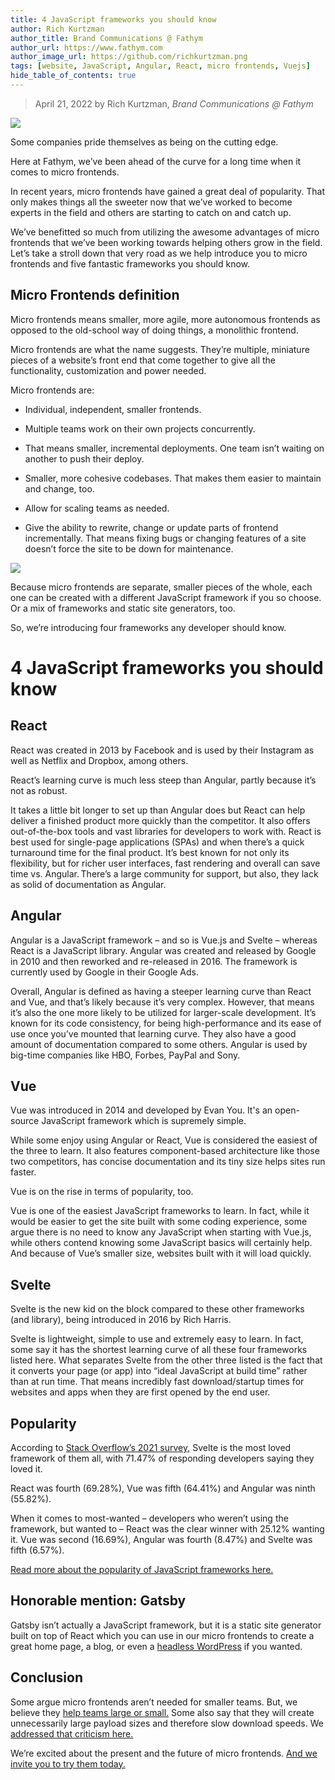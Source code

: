 ```yaml
---
title: 4 JavaScript frameworks you should know
author: Rich Kurtzman
author_title: Brand Communications @ Fathym
author_url: https://www.fathym.com
author_image_url: https://github.com/richkurtzman.png
tags: [website, JavaScript, Angular, React, micro frontends, Vuejs]
hide_table_of_contents: true
---
```


> April 21, 2022 by Rich Kurtzman, _Brand Communications @ Fathym_

![](/img/reactvueangular.jpg)

Some companies pride themselves as being on the cutting edge.  

Here at Fathym, we’ve been ahead of the curve for a long time when it comes to micro frontends.  

In recent years, micro frontends have gained a great deal of popularity. That only makes things all the sweeter now that we’ve worked to become experts in the field and others are starting to catch on and catch up.  

We’ve benefitted so much from utilizing the awesome advantages of micro frontends that we’ve been working towards helping others grow in the field. Let’s take a stroll down that very road as we help introduce you to micro frontends and five fantastic frameworks you should know. 

## Micro Frontends definition 

Micro frontends means smaller, more agile, more autonomous frontends as opposed to the old-school way of doing things, a monolithic frontend.  

Micro frontends are what the name suggests. They’re multiple, miniature pieces of a website’s front end that come together to give all the functionality, customization and power needed.  

Micro frontends are:  

- Individual, independent, smaller frontends.  

- Multiple teams work on their own projects concurrently. 

- That means smaller, incremental deployments. One team isn’t waiting on another to push their deploy. 

- Smaller, more cohesive codebases. That makes them easier to maintain and change, too. 

- Allow for scaling teams as needed.  

- Give the ability to rewrite, change or update parts of frontend incrementally. That means fixing bugs or changing features of a site doesn’t force the site to be down for maintenance. 

![](/img/MFERAngularSvelteAngularDocu.png) 

Because micro frontends are separate, smaller pieces of the whole, each one can be created with a different JavaScript framework if you so choose. Or a mix of frameworks and static site generators, too.  

So, we’re introducing four frameworks any developer should know.  

# 4 JavaScript frameworks you should know 

## React 

React was created in 2013 by Facebook and is used by their Instagram as well as Netflix and Dropbox, among others.   

React’s learning curve is much less steep than Angular, partly because it’s not as robust. 

It takes a little bit longer to set up than Angular does but React can help deliver a finished product more quickly than the competitor. It also offers out-of-the-box tools and vast libraries for developers to work with. React is best used for single-page applications (SPAs) and when there’s a quick turnaround time for the final product. It’s best known for not only its flexibility, but for richer user interfaces, fast rendering and overall can save time vs. Angular. There’s a large community for support, but also, they lack as solid of documentation as Angular. 

## Angular 

Angular is a JavaScript framework – and so is Vue.js and Svelte – whereas React is a JavaScript library. Angular was created and released by Google in 2010 and then reworked and re-released in 2016. The framework is currently used by Google in their Google Ads.   

Overall, Angular is defined as having a steeper learning curve than React and Vue, and that’s likely because it’s very complex. However, that means it’s also the one more likely to be utilized for larger-scale development. It’s known for its code consistency, for being high-performance and its ease of use once you’ve mounted that learning curve. They also have a good amount of documentation compared to some others. Angular is used by big-time companies like HBO, Forbes, PayPal and Sony. 
 
## Vue 

Vue was introduced in 2014 and developed by Evan You. It's an open-source JavaScript framework which is supremely simple.  

While some enjoy using Angular or React, Vue is considered the easiest of the three to learn. It also features component-based architecture like those two competitors, has concise documentation and its tiny size helps sites run faster.  

Vue is on the rise in terms of popularity, too. 

Vue is one of the easiest JavaScript frameworks to learn. In fact, while it would be easier to get the site built with some coding experience, some argue there is no need to know any JavaScript when starting with Vue.js, while others contend knowing some JavaScript basics will certainly help. And because of Vue’s smaller size, websites built with it will load quickly.  

## Svelte 

Svelte is the new kid on the block compared to these other frameworks (and library), being introduced in 2016 by Rich Harris.  

Svelte is lightweight, simple to use and extremely easy to learn. In fact, some say it has the shortest learning curve of all these four frameworks listed here. What separates Svelte from the other three listed is the fact that it converts your page (or app) into “ideal JavaScript at build time” rather than at run time. That means incredibly fast download/startup times for websites and apps when they are first opened by the end user.  

## Popularity 

According to [Stack Overflow’s 2021 survey](https://insights.stackoverflow.com/survey/2021#most-loved-dreaded-and-wanted-webframe-love-dread), Svelte is the most loved framework of them all, with 71.47% of responding developers saying they loved it.  

React was fourth (69.28%), Vue was fifth (64.41%) and Angular was ninth (55.82%). 

When it comes to most-wanted – developers who weren’t using the framework, but wanted to – React was the clear winner with 25.12% wanting it. Vue was second (16.69%), Angular was fourth (8.47%) and Svelte was fifth (6.57%).  

[Read more about the popularity of JavaScript frameworks here.](https://www.fathym.com/blog/articles/2022/april/2022-04-13-micro-frontend-popularity) 

## Honorable mention: Gatsby 

Gatsby isn’t actually a JavaScript framework, but it is a static site generator built on top of React which you can use in our micro frontends to create a great home page, a blog, or even a [headless WordPress](https://www.fathym.com/blog/articles/2022/march/2022-03-24-headless-wordpress-made-easy-with-gatsby) if you wanted. 

## Conclusion 

Some argue micro frontends aren’t needed for smaller teams. But, we believe they [help teams large or small.](https://www.fathym.com/blog/articles/2022/january/2022-01-20-how-our-microfontends-help-businesses-big-and-small) Some also say that they will create unnecessarily large payload sizes and therefore slow download speeds. We [addressed that criticism here.](https://www.fathym.com/blog/articles/2022/march/2022-03-31-addressing-micro-frontend-criticisms-payload)  

We’re excited about the present and the future of micro frontends. [And we invite you to try them today.](https://www.fathym.com/dashboard)  